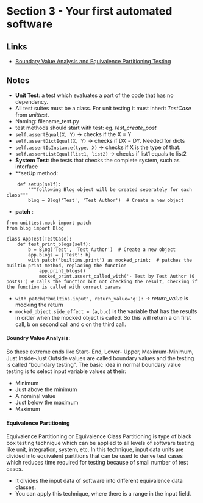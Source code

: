 # Section 3 - Your first automated software

## Links
- [Boundary Value Analysis and Equivalence Partitioning Testing](https://www.guru99.com/equivalence-partitioning-boundary-value-analysis.html)

## Notes
- **Unit Test**: a test which evaluates a part of the code that has no dependency.
- All test suites must be a class. For unit testing it must inherit _TestCase_ from _unittest_.
- Naming: filename_test.py
- test methods should start with test: eg. _test_create_post_
- `self.assertEqual(X, Y)` -> checks if the X = Y
- `self.assertDictEqual(X, Y)` -> checks if DX = DY. Needed for dicts
- `self.assertIsInstance(type, X)` -> checks if X is the type of that.
- `self.assertListEqual(list1, list2)` -> checks if list1 equals to list2
- **System Test**: the tests that checks the complete system, such as interface
- **setUp method: 
```
    def setUp(self):
        """following Blog object will be created seperately for each class"""
        blog = Blog('Test', 'Test Author')  # Create a new object
```
- **patch** : 
```
from unittest.mock import patch
from blog import Blog

class AppTest(TestCase):
    def test_print_blogs(self):
        b = Blog('Test', 'Test Author')  # Create a new object
        app.blogs = {'Test': b}
        with patch('builtins.print') as mocked_print:  # patches the builtin print method, replacing the function
            app.print_blogs()
            mocked_print.assert_called_with('- Test by Test Author (0 posts)') # calls the function but not checking the result, checking if the function is called with correct params
```
- `with patch('builtins.input', return_value='q'):` -> _return_value_ is mocking the return
- `mocked_object.side_effect = (a,b,c)` is  the variable that has the results in order when the mocked object is called. So this will return a on first call, b on second call and c on the third call. 

#### Boundry Value Analysis:
So these extreme ends like Start- End, Lower- Upper, Maximum-Minimum, Just Inside-Just Outside values are called boundary values and the testing is called “boundary testing”.
The basic idea in normal boundary value testing is to select input variable values at their:
- Minimum
- Just above the minimum
- A nominal value
- Just below the maximum
- Maximum

#### Equivalence Partitioning
Equivalence Partitioning or Equivalence Class Partitioning is type of black box testing technique which can be applied to all levels of software testing like unit, integration, system, etc. In this technique, input data units are divided into equivalent partitions that can be used to derive test cases which reduces time required for testing because of small number of test cases.

- It divides the input data of software into different equivalence data classes.
- You can apply this technique, where there is a range in the input field.